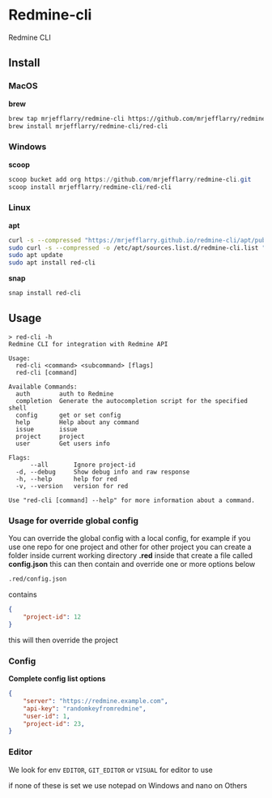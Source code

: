 # Redmine-cli

Redmine CLI

## Install

### MacOS

**brew**

```bash
brew tap mrjefflarry/redmine-cli https://github.com/mrjefflarry/redmine-cli
brew install mrjefflarry/redmine-cli/red-cli
```

### Windows

**scoop**

```powershell
scoop bucket add org https://github.com/mrjefflarry/redmine-cli.git
scoop install mrjefflarry/redmine-cli/red-cli
```

### Linux

**apt**

```bash
curl -s --compressed "https://mrjefflarry.github.io/redmine-cli/apt/public_key.gpg" | sudo apt-key add -
sudo curl -s --compressed -o /etc/apt/sources.list.d/redmine-cli.list "https://mrjefflarry.github.io/redmine-cli/apt/redmine-cli.list"
sudo apt update
sudo apt install red-cli
```

**snap**

```bash
snap install red-cli
```

## Usage

```
> red-cli -h
Redmine CLI for integration with Redmine API

Usage:
  red-cli <command> <subcommand> [flags]
  red-cli [command]

Available Commands:
  auth        auth to Redmine
  completion  Generate the autocompletion script for the specified shell
  config      get or set config
  help        Help about any command
  issue       issue
  project     project
  user        Get users info

Flags:
      --all       Ignore project-id
  -d, --debug     Show debug info and raw response
  -h, --help      help for red
  -v, --version   version for red

Use "red-cli [command] --help" for more information about a command.
```

### Usage for override global config

You can override the global config with a local config, for example if you use one repo for one project and other for other project you can create a folder inside current working directory **.red** inside that create a file called **config.json** this can then contain and override one or more options below

```bash
.red/config.json
```

contains 

```json
{
    "project-id": 12
}
```

this will then override the project

### Config

**Complete config list options**

```json
{
    "server": "https://redmine.example.com",
    "api-key": "randomkeyfromredmine",
    "user-id": 1,
    "project-id": 23,
}
```

### Editor

We look for env `EDITOR`, `GIT_EDITOR` or `VISUAL` for editor to use

if none of these is set we use notepad on Windows and nano on Others